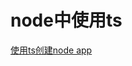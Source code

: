# node中使用ts

[使用ts创建node app](https://blog.risingstack.com/building-a-node-js-app-with-typescript-tutorial/)
